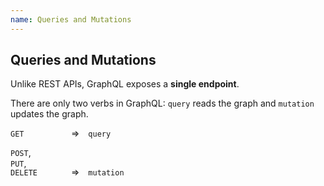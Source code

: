 ```yaml
---
name: Queries and Mutations
---
```


## Queries and Mutations

Unlike REST APIs, GraphQL exposes a **single endpoint**.

<section reveal style="order: 3">

There are only two verbs in GraphQL: `query` reads the graph and `mutation` updates the graph.

</section>

<section reveal style="align-self: center;">

<dl class="analogy" center>
  <dt><code>GET</code></dt>
  <dd><code>query</code></dd>
  <dt><code>POST</code>,<br/><code>PUT</code>,<br/><code>DELETE</code></dt>
  <dd><code>mutation</code></dd>
</dl>

</section>

<style data-helmet>
[name="Queries and Mutations"]::part(content) {
  display: flex;
  flex-direction: column;
  justify-content: space-between;
}

dl.analogy {
  display: grid;
  grid-template-columns: min-content auto;
  gap: 1em;
  align-items: end;
}

dl.analogy dt,
dl.analogy dd {
  display: inline-block;
}

dl.analogy dd::before {
  content: '⇒';
  margin-inline-end: 1em
}
</style>
